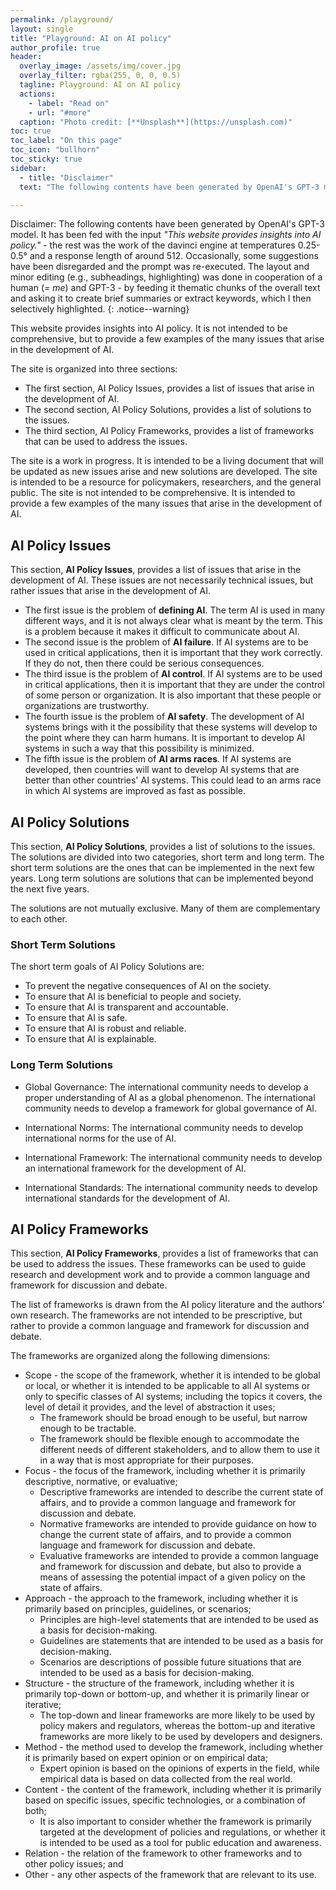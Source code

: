 ```yaml
---
permalink: /playground/
layout: single
title: "Playground: AI on AI policy"
author_profile: true
header:
  overlay_image: /assets/img/cover.jpg
  overlay_filter: rgba(255, 0, 0, 0.5)
  tagline: Playground: AI on AI policy
  actions:
    - label: "Read on"
    - url: "#more"
  caption: "Photo credit: [**Unsplash**](https://unsplash.com)"
toc: true
toc_label: "On this page"
toc_icon: "bullhorn"
toc_sticky: true
sidebar:
  - title: "Disclaimer"
  text: "The following contents have been generated by OpenAI's GPT-3 model. It has been fed with the input _"This website provides insights into AI policy."_ - the rest was the work of the davinci engine at temperatures 0.25-0.5° and a response length of around 512. Occasionally, some suggestions have been disregarded and the prompt was re-executed. The layout and minor editing (e.g., subheadings, highlighting) was done in cooperation of a human (_= me_) and GPT-3 - by feeding it thematic chunks of the overall text and asking it to create brief summaries or extract keywords, which I then selectively highlighted. {: .notice--warning}"

---
```


Disclaimer: The following contents have been generated by OpenAI's GPT-3 model. It has been fed with the input _"This website provides insights into AI policy."_ - the rest was the work of the davinci engine at temperatures 0.25-0.5° and a response length of around 512. Occasionally, some suggestions have been disregarded and the prompt was re-executed. The layout and minor editing (e.g., subheadings, highlighting) was done in cooperation of a human (_= me_) and GPT-3 - by feeding it thematic chunks of the overall text and asking it to create brief summaries or extract keywords, which I then selectively highlighted.
{: .notice--warning}

This website provides insights into AI policy. It is not intended to be comprehensive, but to provide a few examples of the many issues that arise in the development of AI.

The site is organized into three sections:

- The first section, AI Policy Issues, provides a list of issues that arise in the development of AI.
- The second section, AI Policy Solutions, provides a list of solutions to the issues.
- The third section, AI Policy Frameworks, provides a list of frameworks that can be used to address the issues.

The site is a work in progress. It is intended to be a living document that will be updated as new issues arise and new solutions are developed. The site is intended to be a resource for policymakers, researchers, and the general public. The site is not intended to be comprehensive. It is intended to provide a few examples of the many issues that arise in the development of AI.


## AI Policy Issues

This section, **AI Policy Issues**, provides a list of issues that arise in the development of AI. These issues are not necessarily technical issues, but rather issues that arise in the development of AI.
- The first issue is the problem of **defining AI**. The term AI is used in many different ways, and it is not always clear what is meant by the term. This is a problem because it makes it difficult to communicate about AI.
- The second issue is the problem of **AI failure**. If AI systems are to be used in critical applications, then it is important that they work correctly. If they do not, then there could be serious consequences.
- The third issue is the problem of **AI control**. If AI systems are to be used in critical applications, then it is important that they are under the control of some person or organization. It is also important that these people or organizations are trustworthy.
- The fourth issue is the problem of **AI safety**. The development of AI systems brings with it the possibility that these systems will develop to the point where they can harm humans. It is important to develop AI systems in such a way that this possibility is minimized.
- The fifth issue is the problem of **AI arms races**. If AI systems are developed, then countries will want to develop AI systems that are better than other countries' AI systems. This could lead to an arms race in which AI systems are improved as fast as possible.


## AI Policy Solutions
This section, **AI Policy Solutions**, provides a list of solutions to the issues. The solutions are divided into two categories, short term and long term. The short term solutions are the ones that can be implemented in the next few years. Long term solutions are solutions that can be implemented beyond the next five years.

The solutions are not mutually exclusive. Many of them are complementary to each other.

### Short Term Solutions

The short term goals of AI Policy Solutions are:

- To prevent the negative consequences of AI on the society.
- To ensure that AI is beneficial to people and society.
- To ensure that AI is transparent and accountable.
- To ensure that AI is safe.
- To ensure that AI is robust and reliable.
- To ensure that AI is explainable.

### Long Term Solutions

- Global Governance: The international community needs to develop a proper understanding of AI as a global phenomenon. The international community needs to develop a framework for global governance of AI.

- International Norms: The international community needs to develop international norms for the use of AI.

- International Framework: The international community needs to develop an international framework for the development of AI.

- International Standards: The international community needs to develop international standards for the development of AI.

## AI Policy Frameworks
This section, **AI Policy Frameworks**, provides a list of frameworks that can be used to address the issues. These frameworks can be used to guide research and development work and to provide a common language and framework for discussion and debate.

The list of frameworks is drawn from the AI policy literature and the authors’ own research. The frameworks are not intended to be prescriptive, but rather to provide a common language and framework for discussion and debate.

The frameworks are organized along the following dimensions:

- Scope - the scope of the framework, whether it is intended to be global or local, or whether it is intended to be applicable to all AI systems or only to specific classes of AI systems; including the topics it covers, the level of detail it provides, and the level of abstraction it uses;
  - The framework should be broad enough to be useful, but narrow enough to be tractable.
  - The framework should be flexible enough to accommodate the different needs of different stakeholders, and to allow them to use it in a way that is most appropriate for their purposes.
- Focus - the focus of the framework, including whether it is primarily descriptive, normative, or evaluative;
  - Descriptive frameworks are intended to describe the current state of affairs, and to provide a common language and framework for discussion and debate.
  - Normative frameworks are intended to provide guidance on how to change the current state of affairs, and to provide a common language and framework for discussion and debate.
  - Evaluative frameworks are intended to provide a common language and framework for discussion and debate, but also to provide a means of assessing the potential impact of a given policy on the state of affairs.
- Approach - the approach to the framework, including whether it is primarily based on principles, guidelines, or scenarios;
  - Principles are high-level statements that are intended to be used as a basis for decision-making.
  - Guidelines are statements that are intended to be used as a basis for decision-making.
  - Scenarios are descriptions of possible future situations that are intended to be used as a basis for decision-making.
- Structure - the structure of the framework, including whether it is primarily top-down or bottom-up, and whether it is primarily linear or iterative;
  - The top-down and linear frameworks are more likely to be used by policy makers and regulators, whereas the bottom-up and iterative frameworks are more likely to be used by developers and designers.
- Method - the method used to develop the framework, including whether it is primarily based on expert opinion or on empirical data;
  - Expert opinion is based on the opinions of experts in the field, while empirical data is based on data collected from the real world.
- Content - the content of the framework, including whether it is primarily based on specific issues, specific technologies, or a combination of both;
  -  It is also important to consider whether the framework is primarily targeted at the development of policies and regulations, or whether it is intended to be used as a tool for public education and awareness.
- Relation - the relation of the framework to other frameworks and to other policy issues; and
- Other - any other aspects of the framework that are relevant to its use.
